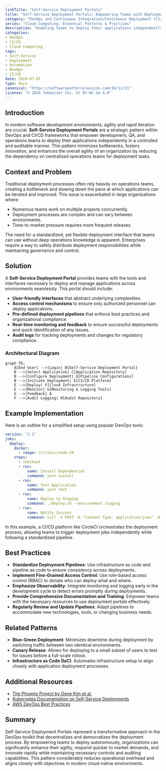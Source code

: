 ```yaml
---
linkTitle: "Self-Service Deployment Portals"
title: "Self-Service Deployment Portals: Empowering Teams with Deployment Autonomy"
category: "DevOps and Continuous Integration/Continuous Deployment (CI/CD) in Cloud"
series: "Cloud Computing: Essential Patterns & Practices"
description: "Enabling teams to deploy their applications independently and efficiently by providing a controlled self-service platform, fostering agility and innovation within organizations."
categories:
- DevOps
- CI/CD
- Cloud Computing
tags:
- Self-Service
- Deployment
- Automation
- DevOps
- CI/CD
date: 2024-07-07
type: docs
canonical: "https://softwarepatternslexicon.com/18/11/31"
license: "© 2024 Tokenizer Inc. CC BY-NC-SA 4.0"
---
```


## Introduction

In modern software development environments, agility and rapid iteration are crucial. **Self-Service Deployment Portals** are a strategic pattern within DevOps and CI/CD frameworks that empower development, QA, and operations teams to deploy their applications independently in a controlled and auditable manner. This pattern minimizes bottlenecks, fosters innovation, and enhances the overall agility of an organization by reducing the dependency on centralized operations teams for deployment tasks.

## Context and Problem

Traditional deployment processes often rely heavily on operations teams, creating a bottleneck and slowing down the pace at which applications can be iterated and improved. This issue is exacerbated in large organizations where:
- Numerous teams work on multiple projects concurrently.
- Deployment processes are complex and can vary between environments.
- Time-to-market pressure requires more frequent releases.

The need for a standardized, yet flexible deployment interface that teams can use without deep operations knowledge is apparent. Enterprises require a way to safely distribute deployment responsibilities while maintaining governance and control.

## Solution

A **Self-Service Deployment Portal** provides teams with the tools and interfaces necessary to deploy and manage applications across environments seamlessly. This portal should include:
- **User-friendly interfaces** that abstract underlying complexities.
- **Access control mechanisms** to ensure only authorized personnel can deploy applications.
- **Pre-defined deployment pipelines** that enforce best practices and organizational compliance.
- **Real-time monitoring and feedback** to ensure successful deployments and quick identification of any issues.
- **Audit logs** for tracking deployments and changes for regulatory compliance.

### Architectural Diagram

```mermaid
graph TD;
    A[End User] -->|Login| B{Self-Service Deployment Portal}
    B -->|Select Application| C[Application Repository]
    B -->|Configure Deployment| D[Pipeline Configurations]
    B -->|Initiate Deployment| E[CI/CD Platform]
    E -->|Deploy| F[Cloud Infrastructure]
    E -->|Monitor| G[Monitoring & Logging Tools]
    G -->|Feedback| A
    F -->|Audit Logging| H[Audit Repository]
```

## Example Implementation

Here is an outline for a simplified setup using popular DevOps tools:

```yaml
version: "2.1"
jobs:
  deploy:
    docker:
      - image: circleci/node:14
    steps:
      - checkout
      - run:
          name: Install Dependencies
          command: yarn install
      - run:
          name: Test Application
          command: yarn test
      - run:
          name: Deploy to Staging
          command: ./deploy.sh --environment staging
      - run:
          name: Notify Success
          command: curl -X POST -H "Content-Type: application/json" -d '{"status":"success"}' https://webhook.example.com/status
```

In this example, a CI/CD platform like CircleCI orchestrates the deployment process, allowing teams to trigger deployment jobs independently while following a standardized pipeline.

## Best Practices

- **Standardize Deployment Pipelines**: Use infrastructure as code and pipeline as code to ensure consistency across deployments.
- **Implement Fine-Grained Access Control**: Use role-based access control (RBAC) to dictate who can deploy what and where.
- **Emphasize Observability**: Integrate monitoring and logging early in the development cycle to detect errors promptly during deployments.
- **Provide Comprehensive Documentation and Training**: Empower teams with the necessary resources to use deployment portals effectively.
- **Regularly Review and Update Pipelines**: Adapt pipelines to accommodate new technologies, tools, or changing business needs.

## Related Patterns

- **Blue-Green Deployment**: Minimizes downtime during deployment by switching traffic between two identical environments.
- **Canary Release**: Allows for deploying to a small subset of users to test for issues before a full-scale rollout.
- **Infrastructure as Code (IaC)**: Automates infrastructure setup to align closely with application deployment processes.

## Additional Resources

- [The Phoenix Project by Gene Kim et al.](https://www.amazon.com/Phoenix-Project-DevOps-Helping-Business/dp/0988262592)
- [Kubernetes Documentation on Self-Service Deployments](https://kubernetes.io/docs/tasks/run-application/horizontal-pod-autoscale/)
- [AWS DevOps Best Practices](https://aws.amazon.com/devops/)

## Summary

Self-Service Deployment Portals represent a transformative approach in the DevOps toolkit that decentralizes and democratizes the deployment process. By empowering teams to deploy autonomously, organizations can significantly enhance their agility, respond quicker to market demands, and innovate rapidly while maintaining necessary controls and auditing capabilities. This pattern considerably reduces operational overhead and aligns closely with objectives in modern cloud-native environments.
